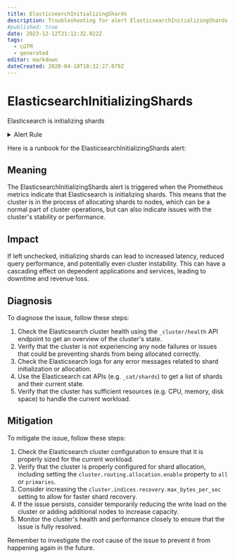 ```yaml
---
title: ElasticsearchInitializingShards
description: Troubleshooting for alert ElasticsearchInitializingShards
#published: true
date: 2023-12-12T21:12:32.022Z
tags: 
  - LGTM
  - generated
editor: markdown
dateCreated: 2020-04-10T18:32:27.079Z
---
```


# ElasticsearchInitializingShards

Elasticsearch is initializing shards

<details>
  <summary>Alert Rule</summary>

{{% rule "elasticsearch/prometheus-community-elasticsearch-exporter.yml" "ElasticsearchInitializingShards" %}}

{{% comment %}}

```yaml
alert: ElasticsearchInitializingShards
expr: elasticsearch_cluster_health_initializing_shards > 0
for: 0m
labels:
    severity: info
annotations:
    summary: Elasticsearch initializing shards (instance {{ $labels.instance }})
    description: |-
        Elasticsearch is initializing shards
          VALUE = {{ $value }}
          LABELS = {{ $labels }}
    runbook: https://github.com/srerun/prometheus-alerts/blob/main/content/runbooks/prometheus-community-elasticsearch-exporter/ElasticsearchInitializingShards.md

```

{{% /comment %}}

</details>


Here is a runbook for the ElasticsearchInitializingShards alert:

## Meaning

The ElasticsearchInitializingShards alert is triggered when the Prometheus metrics indicate that Elasticsearch is initializing shards. This means that the cluster is in the process of allocating shards to nodes, which can be a normal part of cluster operations, but can also indicate issues with the cluster's stability or performance.

## Impact

If left unchecked, initializing shards can lead to increased latency, reduced query performance, and potentially even cluster instability. This can have a cascading effect on dependent applications and services, leading to downtime and revenue loss.

## Diagnosis

To diagnose the issue, follow these steps:

1. Check the Elasticsearch cluster health using the `_cluster/health` API endpoint to get an overview of the cluster's state.
2. Verify that the cluster is not experiencing any node failures or issues that could be preventing shards from being allocated correctly.
3. Check the Elasticsearch logs for any error messages related to shard initialization or allocation.
4. Use the Elasticsearch cat APIs (e.g. `_cat/shards`) to get a list of shards and their current state.
5. Verify that the cluster has sufficient resources (e.g. CPU, memory, disk space) to handle the current workload.

## Mitigation

To mitigate the issue, follow these steps:

1. Check the Elasticsearch cluster configuration to ensure that it is properly sized for the current workload.
2. Verify that the cluster is properly configured for shard allocation, including setting the `cluster.routing.allocation.enable` property to `all` or `primaries`.
3. Consider increasing the `cluster.indices.recovery.max_bytes_per_sec` setting to allow for faster shard recovery.
4. If the issue persists, consider temporarily reducing the write load on the cluster or adding additional nodes to increase capacity.
5. Monitor the cluster's health and performance closely to ensure that the issue is fully resolved.

Remember to investigate the root cause of the issue to prevent it from happening again in the future.